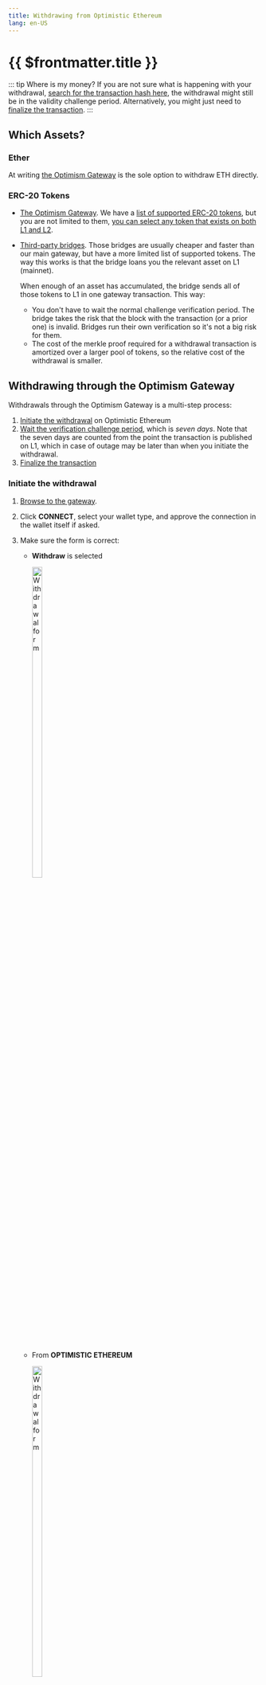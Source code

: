 ```yaml
---
title: Withdrawing from Optimistic Ethereum
lang: en-US
---
```


# {{ $frontmatter.title }}

::: tip Where is my money?
If you are not sure what is happening with your withdrawal, [search for the transaction
hash here](https://optimistic.etherscan.io/messagerelayer), the withdrawal might 
still be in the validity challenge period. Alternatively, you might just need to 
[finalize the transaction](#finalize-the-withdrawal).
:::




## Which Assets?

### Ether

At writing [the Optimism Gateway](https://gateway.optimism.io/) is the sole
option to withdraw ETH directly.


### ERC-20 Tokens

* [The Optimism Gateway](https://gateway.optimism.io/).
  We have a [list of supported ERC-20 tokens](https://static.optimism.io/optimism.tokenlist.json), but you are not limited to them, [you can select any 
  token that exists on both L1 and L2](https://optimismpbc.medium.com/arbitrary-token-bridging-d552f6bef694).

* [Third-party bridges](https://www.optimism.io/apps/bridges). Those bridges are
  usually cheaper and faster than our main gateway, but have a more limited list
  of supported tokens. The way this works is that the bridge loans you the
  relevant asset on L1 (mainnet).

  When enough of an asset has accumulated, the bridge sends all of those
  tokens to L1 in one gateway transaction. This way:

  * You don't have to wait the normal challenge verification period. The
    bridge takes the risk that the block with the transaction (or a prior one)
    is invalid. Bridges run their own verification so it's not a big risk
    for them.
  * The cost of the merkle proof required for a withdrawal transaction is 
    amortized over a larger pool of tokens, so the relative cost of the 
    withdrawal is smaller.



## Withdrawing through the Optimism Gateway

Withdrawals through the Optimism Gateway is a multi-step process:

1. [Initiate the withdrawal](#initiate-the-withdrawal) on Optimistic Ethereum
1. [Wait the verification challenge period](#while-waiting), which 
   is *seven days*. Note that the seven days are counted from the point the 
   transaction is published on L1,
   which in case of outage may be later than when you initiate the withdrawal.
1. [Finalize the transaction](#finalize-the-withdrawal)

### Initiate the withdrawal

1. [Browse to the gateway](https://gateway.optimism.io/).
1. Click **CONNECT**, select your wallet type, and approve the connection in the 
   wallet itself if asked.
1. Make sure the form is correct:

   * **Withdraw** is selected
    
     <div style="display:inline-block">
     <img src="../../assets/docs/users/withdraw/withdraw-form-a.png" alt="Withdrawal form" width="40%" style="float:left">
     </div>

   * From **OPTIMISTIC ETHEREUM**

     <div style="display:inline-block">
     <img src="../../assets/docs/users/withdraw/withdraw-form-b.png" alt="Withdrawal form" width="40%" style="float:left">
     </div>

   * The asset is the one you with to withdraw.

     <div style="display:inline-block">
     <img src="../../assets/docs/users/withdraw/withdraw-form-d.png" alt="Withdrawal form" width="40%" style="float:left">
     </div>

   * Set an amount that is available in your account. Click **MAX** if 
     you want to deposit your entire balance.

     <div style="display:inline-block">
     <img src="../../assets/docs/users/withdraw/withdraw-form-c.png" alt="Withdrawal form" width="40%" style="float:left">
     </div>


1. Click **WITHDRAW**.
1. Click **WITHDRAW** again to confirm.
1. Confirm the transaction in the wallet.

### While waiting

There are several ways to see if your withdrawal is ready to be finalized:

*  [Browse to the gateway](https://gateway.optimism.io/) and click your
  account. This shows you the list of recent withdrawals and their status:

  <div style="display:inline-block">
  <img src="../../assets/docs/users/withdraw/withdrawal-gw-1.png" alt="Withdrawal date on the gateway" width="40%" style="float:left">
  </div>

  Click a specific withdrawal to see exactly when it will become available.

  <div style="display:inline-block">
  <img src="../../assets/docs/users/withdraw/withdrawal-gw-2.png" alt="Withdrawal date on the gateway" width="40%" style="float:left">
  </div>

* Search the transaction hash on 
  [the Etherscan message relayer](https://optimistic.etherscan.io/messagerelayer). 
  If the transaction is ready to be finalized, the **Execute** button will be 
  enabled.

*  You can search for the transaction hash on 
  [Optimistic Etherscan](https://optimistic.etherscan.io/). Click the L1
  State Root Submission Tx. 

  <div style="display:inline-block">
  <img src="../../assets/docs/users/withdraw/withdrawal-etherscan-1.png" alt="Withdrawal date on Etherscan" width="40%" style="float:left">
  </div>

  The verification challenge period starts when
  that transaction is confirmed:

  <div style="display:inline-block">
  <img src="../../assets/docs/users/withdraw/withdrawal-etherscan-2.png" alt="Withdrawal date on Etherscan" width="40%" style="float:left">
  </div>

### Finalize the withdrawal

1. Once the challenge period is over, the status in the gateway changes 
   to **Ready to claim!**. Click the transaction.

   <div style="display:inline-block">
   <img src="../../assets/docs/users/withdraw/finalize-a.png" alt="Finalizing" width="40%" style="float:left">
   </div>

1. Click **CLAIM WITHDRAWAL**, wait for the transaction to be created, and approve it
   in your wallet.  

   <div style="display:inline-block">
   <img src="../../assets/docs/users/withdraw/finalize-b.png" alt="Finalizing" width="40%" style="float:left">
   </div>
